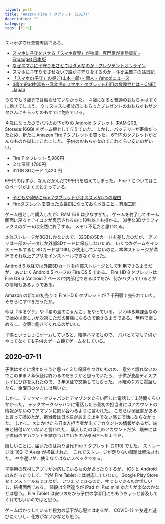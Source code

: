 ```yaml
---
layout: post
title: "Amazon Fire 7 タブレット (2017)"
description: ""
category: 
tags: [fire]
---
```


スマホ子守は賛否両論である。

* [スマホに子守をさせる「スマホ育児」が物議、専門家が実態調査 - Engadget 日本版](https://japanese.engadget.com/2017/02/10/smartphone/)
* [なぜスマホに子守りをさせてはダメなのか - プレジデントオンライン](https://president.jp/articles/-/12883)
* [スマホに子守りをさせないで誰が子守りをするのか - 斗比主閲子の姑日記](https://topisyu.hatenablog.com/entry/smart_phone_lazy_phone)
* [「スマホde子守」の是非(山本一郎) - 個人 - Yahoo!ニュース](https://news.yahoo.co.jp/byline/yamamotoichiro/20131117-00029863/)
* [4歳でiPad中毒も--乳幼児のスマホ・タブレット利用の危険性とは - CNET Japan](https://japan.cnet.com/article/35066232/)

うちでも３歳までは触らせていなかった。
４歳になると普通のおもちゃはすぐに飽きてしまう。
クリスマスに祖父母にもらったプレゼントのおもちゃもサンタさんにもらったのもすでに飽きている。

４歳になったのでパパのお下がりの Android タブレット (RAM:2GB, Storage:16GB) をゲーム機として与えていた。
しかし、バッテリーが寿命だったため、新たに Amazon Fire 7 タブレットを買った。
6千円のタブレットがどんなものか試しにこれにした。
子供のおもちゃなのでこれくらい安いのがいい。

* Fire 7 タブレット 5,980円
* ２年保証 1,780円
* 32GB SDカード 1,420 円

6千円のはずが、なんだかんだで9千円を超えてしまった。
Fire 7 についてはこのページがよくまとまっている。

* [子どもや幼児にFire 7タブレットがオススメな5つの理由](https://blog.f-c.tokyo/fire7-tablet/)
* [Fireタブレットを買ったら最初にやっておくべきこと - 有限工房](https://ygkb.jp/8187)

ゲーム機として購入したが、RAM 1GB は少なすぎた。
ゲームを終了してホーム画面に戻るとアイコンが表示されるのに10秒以上も掛かる。
派手な3Dグラフィックスのゲームは突然に終了する。
メモリ不足だと思われる。

本体ストレージが8GBしかないので、32GBのSDカードを差したのだが、
アプリは一部のデータしか外部SDカードに保存しないため、
いくつかゲームをインストールすると
SDカードは1GBしか使用していないのに、本体ストレージが満杯でそれ以上アプリをインストールできなくなった。

Android 6 以降では外部SDカードを内部ストレージとして利用できるようだが、
あいにく Android 5 ベースの Fire OS 5 である。
Fire HD 8 タブレットは Fire OS 6 (Android 7 ベース)で内部化できるはずだが、何かバグっているとかの情報もあるようである。

Amazon の新年の初売りで Fire HD 8 タブレット が７千円弱で売られていた。
そちらにすべきだったか。

今は『ゆるゲゲ』や『星の島のにゃんこ』をやっている。
いわゆる無課金なので始めは楽しいが次第にただの苦痛になるので飽きるようである。
無料で楽しめるし、次第に飽きてくれるのがいい。

子供といっしょにゲームしていると、結構ハマるもので、
パパとママも子供がやってなくても子供のゲーム機でゲームをしている。

## 2020-07-11

子供はすぐに壊すだろうと思って２年保証をつけたものの、
意外と壊れないのでこのまま２年保証は終わるのだろうかと思っていたら、
子供が液晶ディスプレイにひびを入れたので、２年保証で交換してもらった。
木曜の夕方に電話したら、金曜日の夕方には届いた。

しかし、テックマークジャパンとアマゾンをたらい回しに電話して１時間くらいかかった。
テックマークジャパンに電話したら最初の担当者にはアカウントの情報がないのでアマゾンに問い合わるように言われた。
こちらは保証書があると言って揉めたが、担当者は日本語があまり上手でない感じで話にならなかった。
しかし、次にかけたら日本人担当者が出てアカウントの情報があるが、端末と紐付いていないと言われた。
購入したのは私のアカウントだが、端末には子供用のアカウントを結びつけていたのが原因だったようだ。

嬉しいことに、届いたのは第９世代 Fire 7 タブレット (2019) でした。
ストレージは 16G で Alexa が搭載された。
これでストレージが足りない問題は解決された。
やや遅いが、使えなくはないスペックである。

子供用の教材にアプリが対応しているものがあったりするが、
iOS と Android のみだったりして、
当然 Fire Tablet には対応していない。
Google Play Store をインストールもできたが、
いつまでできるのか、今でもできるのか怪しいし、結構面倒である。
値段は全然違うが iPad か iPad mini あたりが楽なのかなとは思う。
Fire Tablet は安いのだから子供の学習用にももうちょっと普及してくれてもいいのではと思う。

ゲームばかりしていると視力の低下が心配ではあるが、
COVID-19 で友達と遊びにくいし、仕方がないかなとも思う。
